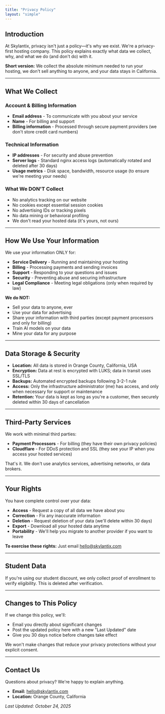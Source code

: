 ```yaml
---
title: "Privacy Policy"
layout: "simple"
---
```


## Introduction

At Skylantix, privacy isn't just a policy—it's why we exist. We're a privacy-first hosting company. This policy explains exactly what data we collect, why, and what we do (and don't do) with it.

**Short version:** We collect the absolute minimum needed to run your hosting, we don't sell anything to anyone, and your data stays in California.

---

## What We Collect

### Account & Billing Information
* **Email address** - To communicate with you about your service
* **Name** - For billing and support
* **Billing information** - Processed through secure payment providers (we don't store credit card numbers)

### Technical Information
* **IP addresses** - For security and abuse prevention
* **Server logs** - Standard nginx access logs (automatically rotated and deleted after 30 days)
* **Usage metrics** - Disk space, bandwidth, resource usage (to ensure we're meeting your needs)

### What We DON'T Collect
* No analytics tracking on our website
* No cookies except essential session cookies
* No advertising IDs or tracking pixels
* No data mining or behavioral profiling
* We don't read your hosted data (it's yours, not ours)

---

## How We Use Your Information

We use your information ONLY for:

* **Service Delivery** - Running and maintaining your hosting
* **Billing** - Processing payments and sending invoices
* **Support** - Responding to your questions and issues
* **Security** - Preventing abuse and securing infrastructure
* **Legal Compliance** - Meeting legal obligations (only when required by law)

**We do NOT:**
* Sell your data to anyone, ever
* Use your data for advertising
* Share your information with third parties (except payment processors and only for billing)
* Train AI models on your data
* Mine your data for any purpose

---

## Data Storage & Security

* **Location:** All data is stored in Orange County, California, USA
* **Encryption:** Data at rest is encrypted with LUKS; data in transit uses SSL/TLS
* **Backups:** Automated encrypted backups following 3-2-1 rule
* **Access:** Only the infrastructure administrator (me) has access, and only when necessary for support or maintenance
* **Retention:** Your data is kept as long as you're a customer, then securely deleted within 30 days of cancellation

---

## Third-Party Services

We work with minimal third parties:

* **Payment Processors** - For billing (they have their own privacy policies)
* **Cloudflare** - For DDoS protection and SSL (they see your IP when you access your hosted services)

That's it. We don't use analytics services, advertising networks, or data brokers.

---

## Your Rights

You have complete control over your data:

* **Access** - Request a copy of all data we have about you
* **Correction** - Fix any inaccurate information
* **Deletion** - Request deletion of your data (we'll delete within 30 days)
* **Export** - Download all your hosted data anytime
* **Portability** - We'll help you migrate to another provider if you want to leave

**To exercise these rights:** Just email hello@skylantix.com

---

## Student Data

If you're using our student discount, we only collect proof of enrollment to verify eligibility. This is deleted after verification.

---

## Changes to This Policy

If we change this policy, we'll:
* Email you directly about significant changes
* Post the updated policy here with a new "Last Updated" date
* Give you 30 days notice before changes take effect

We won't make changes that reduce your privacy protections without your explicit consent.

---

## Contact Us

Questions about privacy? We're happy to explain anything.

* **Email:** hello@skylantix.com
* **Location:** Orange County, California

*Last Updated: October 24, 2025*
